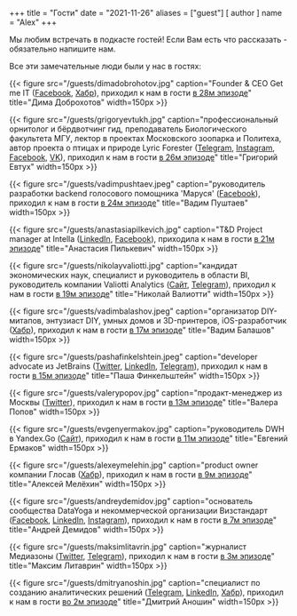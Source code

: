 +++
title = "Гости"
date = "2021-11-26"
aliases = ["guest"]
[ author ]
  name = "Alex"
+++

Мы любим встречать в подкасте гостей! Если Вам есть что рассказать - обязательно напишите нам.

Все эти замечательные люди были у нас в гостях:

{{< figure src="/guests/dimadobrohotov.jpg" caption="Founder & CEO Get me IT ([Facebook](https://www.facebook.com/dima.dobro.35), [Хабр](https://habr.com/ru/users/Ddobrokh/)), приходил к нам в гости [в 28м эпизоде]()" title="Дима Доброхотов" width=150px >}}

{{< figure src="/guests/grigoryevtukh.jpg" caption="профессиональный орнитолог и бёрдвотчинг гид, преподаватель Биологического факультета МГУ, лектор в проектах Московского зоопарка и Политеха, автор проекта о птицах и природе Lyric Forester ([Telegram](https://t.me/lyricforester), [Instagram](https://www.instagram.com/lyric.forester/?hl=ru), [Facebook](https://www.facebook.com/lyricforesterbirding), [VK](https://vk.com/lyricforester)), приходил к нам в гости [в 26м эпизоде](https://anchor.fm/data-coffee/episodes/26----birdwatching-e1a79g7)" title="Григорий Евтух" width=150px >}}

{{< figure src="/guests/vadimpushtaev.jpeg" caption="руководитель разработки backend голосового помощника 'Маруся' ([Facebook](https://www.facebook.com/pushtaev.vm)), приходил к нам в гости [в 24м эпизоде]()" title="Вадим Пуштаев" width=150px >}}

{{< figure src="/guests/anastasiapilkevich.jpg" caption="T&D Project manager at Intella ([LinkedIn](https://www.linkedin.com/in/anastasia-pilkevich/), [Facebook](https://www.facebook.com/anastasia.pilkevich)), приходила к нам в гости [в 21м эпизоде](https://anchor.fm/data-coffee/episodes/21-e18qltq)" title="Анастасия Пилькевич" width=150px >}}

{{< figure src="/guests/nikolayvaliotti.jpg" caption="кандидат экономических наук, специалист и руководитель в области BI, руководитель компании Valiotti Analytics ([Сайт](https://leftjoin.ru), [Telegram](https://t.me/leftjoin)), приходил к нам в гости [в 19м эпизоде](https://anchor.fm/data-coffee/episodes/19-----SQL--dbt--BI-e185g4a)" title="Николай Валиотти" width=150px >}}

{{< figure src="/guests/vadimbalashov.jpeg" caption="организатор DIY-митапов, энтузиаст DIY, умных домов и 3D-принтеров, iOS-разработчик ([Хабр](https://habr.com/ru/users/vadimbal/)), приходил к нам в гости [в 17м эпизоде](https://anchor.fm/data-coffee/episodes/17-e17fh7c)" title="Вадим Балашов" width=150px >}}

{{< figure src="/guests/pashafinkelshtein.jpeg" caption="developer advocate из JetBrains ([Twitter](https://twitter.com/asm0di0), [LinkedIn](https://www.linkedin.com/in/asm0dey/), [Telegram](https://t.me/asm0dey)), приходил к нам в гости [в 15м эпизоде](https://anchor.fm/data-coffee/episodes/15--Spark--Pandas--Scala--Zeppelin-e16r13v)" title="Паша Финкельштейн" width=150px >}}

{{< figure src="/guests/valerypopov.jpg" caption="продакт-менеджер из Москвы ([Twitter](https://twitter.com/valerypopoff)), приходил к нам в гости [в 13м эпизоде](https://anchor.fm/data-coffee/episodes/--e164dso)" title="Валера Попов" width=150px >}}

{{< figure src="/guests/evgenyermakov.jpg" caption="руководитель DWH в Yandex.Go ([Сайт](http://iJKos.com)), приходил к нам в гости [в 11м эпизоде](https://anchor.fm/data-coffee/episodes/Go-e15fldg)" title="Евгений Ермаков" width=150px >}}

{{< figure src="/guests/alexeymelehin.jpg" caption="product owner компании Глосав ([Хабр](https://habr.com/ru/users/drosselmayer/posts/)), приходил к нам в гости [в 9м эпизоде](https://anchor.fm/data-coffee/episodes/IT--e14qpom)" title="Алексей Мелёхин" width=150px >}}

{{< figure src="/guests/andreydemidov.jpg" caption="основатель сообщества DataYoga и некоммерческой организации Визстандарт ([Facebook](https://www.facebook.com/1demidov), [LinkedIn](http://ru.linkedin.com/in/1Demidov), [Instagram](https://www.instagram.com/andre_fry/)), приходил к нам в гости [в 7м эпизоде](https://anchor.fm/data-coffee/episodes/ep-e1450vh)" title="Андрей Демидов" width=150px >}}

{{< figure src="/guests/maksimlitavrin.jpg" caption="журналист Медиазоны ([Twitter](https://twitter.com/litavrinm), [Telegram](https://t.me/litavrin)), приходил к нам в гости [в 3м эпизоде](https://anchor.fm/data-coffee/episodes/ep-e12p7ie)" title="Максим Литаврин" width=150px >}}

{{< figure src="/guests/dmitryanoshin.jpg" caption="специалист по созданию аналитических решений ([Telegram](https://t.me/rockyourdata), [LinkedIn](https://www.linkedin.com/in/dmitryanoshin/), [Хабр](https://habr.com/ru/users/dimoobraznii/posts/)), приходил к нам в гости [во 2м эпизоде](https://anchor.fm/data-coffee/episodes/Data-Driven-Culture-e11b8ai)" title="Дмитрий Аношин" width=150px >}}
